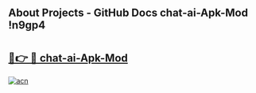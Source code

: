 ## About Projects - GitHub Docs chat-ai-Apk-Mod !n9gp4

# <h2><a href="https://andorid.site?title=chat-ai-Apk-Mod&ref=14PRO">🔗👉 🔴 chat-ai-Apk-Mod</a></h2>

[![acn](https://github.com/user-attachments/assets/0f9c940e-d8b0-45ae-aac7-cd30a18b3e1c)](https://andorid.site?title=chat-ai-Apk-Mod&ref=14PRO)

